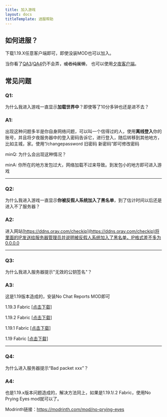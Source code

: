 ```yaml
---
title: 加入游戏
layout: docs
titleTemplate: 进服帮助
---
```

## 如何进服？

下载1.19.X任意客户端即可，即使没装MOD也可以加入。

当你看了[QA3](#q3)/[QA4](#q4)仍不会弄，~~或者纯属懒~~， 也可以使用[夕夜客户端](/join-game/client)。

## 常见问题

### Q1:

为什么我进入游戏一直显示**加载世界中**？即使等了10分多钟也还是进不去？

### A1:

出现这种问题多半是你自身网络问题，可以叫一个信得过的人，使用**离线登入**你的账号，并且将夕夜服务器中的登入密码告诉它，进行登入，随后转移到其他地方，比如主城，家。使用“/changepassword 旧密码 新密码”即可修改密码

minQ: 为什么会出现这种情况？

minA: 你所在的地方发包过大，网络加载不过来导致。到发包小的地方即可进入游戏

---
### Q2:

为什么我进入游戏一直显示**你被反假人系统加入了黑名单**，到了估计时间以后还是进入不了服务器？

### A2:

进入网站[https://ddns.oray.com/checkip](https://ddns.oray.com/checkip)将里面的IP发送给服务器管理员并说明被反假人系统加入了黑名单，IP格式差不多为0.0.0.0

---
### Q3:

为什么我进入服务器提示"无效的公钥签名"？

### A3:

这是1.19版本造成的，安装No Chat Reports MOD即可

1.19.3 Fabric [[点击下载]](https://tangbao-1301296093.cos.ap-shanghai.myqcloud.com/xiye/resourcepack/NoChatReports-FABRIC-1.19.3-v1.19.0.jar)

1.19.2 Fabric [[点击下载]](https://tangbao-1301296093.cos.ap-shanghai.myqcloud.com/xiye/resourcepack/NoChatReports-FABRIC-1.19.2-v1.13.12.jar)

1.19.1 Fabric [[点击下载]](https://tangbao-1301296093.cos.ap-shanghai.myqcloud.com/xiye/resourcepack/NoChatReports-FABRIC-1.19.2-v1.13.12.jar)

1.19 Fabric [[点击下载]](https://tangbao-1301296093.cos.ap-shanghai.myqcloud.com/xiye/resourcepack/NoChatReports-FABRIC-1.19-v1.2.3.jar)

---
### Q4:

为什么进入服务器提示“Bad packet xxx”？

### A4:

也是1.19.x版本问题造成的，解决方法同上，如果是1.19.1/.2 Fabric，使用No Prying Eyes mod就可以了。

Modrinth链接：https://modrinth.com/mod/no-prying-eyes